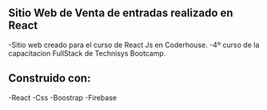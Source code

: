 ## Sitio Web de Venta de entradas realizado en React 

-Sitio web creado para el curso de React Js en Coderhouse.
-4º curso de la capacitacion FullStack de Technisys Bootcamp. 

## Construido con:

-React
-Css 
-Boostrap 
-Firebase